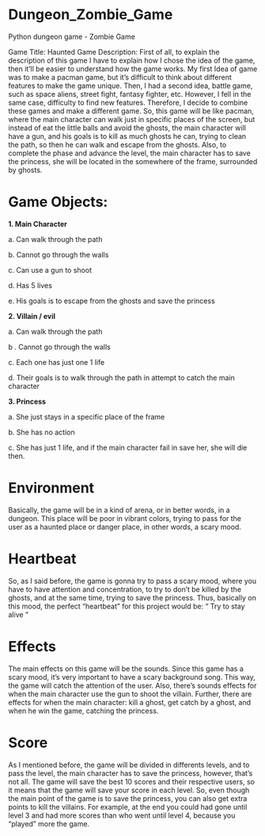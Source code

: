 # Dungeon_Zombie_Game
Python dungeon game - Zombie Game

Game Title: Haunted
Game Description: ​First of all, to explain the description of this game I have to explain
how I chose the idea of the game, then it’ll be easier to understand how the game
works. My first Idea of game was to make a pacman game, but it’s difficult to think about
different features to make the game unique. Then, I had a second idea, battle game,
such as space aliens, street fight, fantasy fighter, etc. However, I fell in the same case,
difficulty to find new features. Therefore, I decide to combine these games and make a
different game. So, this game will be like pacman, where the main character can walk
just in specific places of the screen, but instead of eat the little balls and avoid the
ghosts, the main character will have a gun, and his goals is to kill as much ghosts he
can, trying to clean the path, so then he can walk and escape from the ghosts. Also, to
complete the phase and advance the level, the main character has to save the princess,
she will be located in the somewhere of the frame, surrounded by ghosts.

# Game Objects:
**1. Main Character**

a. Can walk through the path

b. Cannot go through the walls

c. Can use a gun to shoot


d. Has 5 lives


e. His goals is to escape from the ghosts and save the princess


**2. Villain / evil**


a. Can walk through the path 

b . Cannot go through the walls

c. Each one has just one 1 life


d. Their goals is to walk through the path in attempt to catch the main
character


**3. Princess**


a. She just stays in a specific place of the frame


b. She has no action


c. She has just 1 life, and if the main character fail in save her, she will die
then.


# Environment

Basically, the game will be in a kind of arena, or in better words, in a dungeon. This
place will be poor in vibrant colors, trying to pass for the user as a haunted place or
danger place, in other words, a scary mood.


# Heartbeat
So, as I said before, the game is gonna try to pass a scary mood, where you have to
have attention and concentration, to try to don’t be killed by the ghosts, and at the same
time, trying to save the princess. Thus, basically on this mood, the perfect “heartbeat”
for this project would be: “ Try to stay alive ”


# Effects
The main effects on this game will be the sounds. Since this game has a scary mood,
it’s very important to have a scary background song. This way, the game will catch the
attention of the user. Also, there’s sounds effects for when the main character use the
gun to shoot the villain. Further, there are effects for when the main character: kill a
ghost, get catch by a ghost, and when he win the game, catching the princess.


# Score
As I mentioned before, the game will be divided in differents levels, and to pass the
level, the main character has to save the princess, however, that’s not all. The game will
save the best 10 scores and their respective users, so it means that the game will save
your score in each level. So, even though the main point of the game is to save the
princess, you can also get extra points to kill the villains. For example, at the end you
could had gone until level 3 and had more scores than who went until level 4, because
you “played” more the game.
